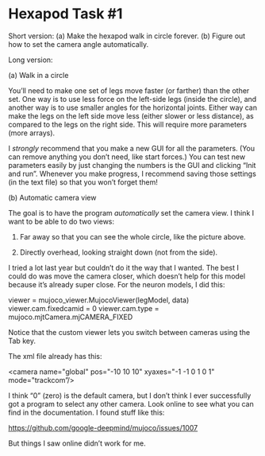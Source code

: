 # Hexapod Task #1

Short version: (a) Make the hexapod walk in circle forever. (b) Figure out how to set the camera angle automatically.

Long version:

(a) Walk in a circle

You’ll need to make one set of legs move faster (or farther) than the other set. One way is to use less force on the left-side legs (inside the circle), and another way is to use smaller angles for the horizontal joints. Either way can make the legs on the left side move less (either slower or less distance), as compared to the legs on the right side. This will require more parameters (more arrays).

I *strongly* recommend that you make a new GUI for all the parameters. (You can remove anything you don’t need, like start forces.) You can test new parameters easily by just changing the numbers is the GUI and clicking “Init and run”. Whenever you make progress, I recommend saving those settings (in the text file) so that you won’t forget them!

(b) Automatic camera view

The goal is to have the program *automatically* set the camera view. I think I want to be able to do two views:

1. Far away so that you can see the whole circle, like the picture above.

2. Directly overhead, looking straight down (not from the side).

I tried a lot last year but couldn’t do it the way that I wanted. The best I could do was move the camera closer, which doesn’t help for this model because it’s already super close. For the neuron models, I did this:

viewer = mujoco_viewer.MujocoViewer(legModel, data)
viewer.cam.fixedcamid = 0
viewer.cam.type = mujoco.mjtCamera.mjCAMERA_FIXED

Notice that the custom viewer lets you switch between cameras using the Tab key.

The xml file already has this:

<camera name="global"  pos="-10 10 10" xyaxes="-1 -1 0 1 0 1" mode="trackcom”/>

I think “0” (zero) is the default camera, but I don’t think I ever successfully got a program to select any other camera. Look online to see what you can find in the documentation. I found stuff like this:

https://github.com/google-deepmind/mujoco/issues/1007

But things I saw online didn’t work for me.
